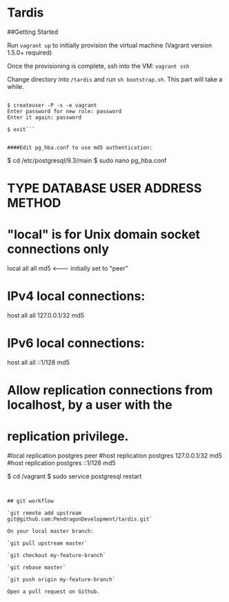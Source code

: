 Tardis
================

##Getting Started

Run `vagrant up` to initially provision the virtual machine (Vagrant version 1.5.0+ required)

Once the provisioning is complete, ssh into the VM: `vagrant ssh`

Change directory into `/tardis` and run `sh bootstrap.sh`.  This part will take a while.


```$ sudo su - postgres

$ createuser -P -s -e vagrant
Enter password for new role: password
Enter it again: password

$ exit```


####Edit pg_hba.conf to use md5 authentication:

```
$ cd /etc/postgresql/9.3/main
$ sudo nano pg_hba.conf

# TYPE  DATABASE        USER            ADDRESS                 METHOD

# "local" is for Unix domain socket connections only
local   all             all                                     md5 <--- initially set to "peer"
# IPv4 local connections:
host    all             all             127.0.0.1/32            md5
# IPv6 local connections:
host    all             all             ::1/128                 md5
# Allow replication connections from localhost, by a user with the
# replication privilege.
#local   replication     postgres                                peer
#host    replication     postgres        127.0.0.1/32            md5
#host    replication     postgres        ::1/128                 md5


$ cd /vagrant
$ sudo service postgresql restart


```


## git workflow

`git remote add upstream git@github.com:PendragonDevelopment/tardis.git`

On your local master branch:

`git pull upstream master`

`git checkout my-feature-branch`

`git rebase master`

`git push origin my-feature-branch`

Open a pull request on Github.



